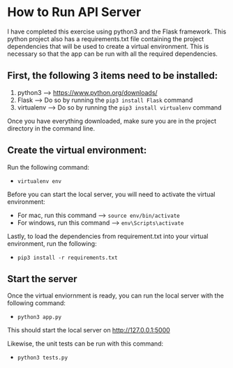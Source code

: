 # How to Run API Server

I have completed this exercise using python3 and the Flask framework. This python project also has a requirements.txt file containing the project dependencies that will be used to create a virtual environment. This is necessary so that the app can be run with all the required dependencies. 

## First, the following 3 items need to be installed:

1. python3 --> https://www.python.org/downloads/
2. Flask --> Do so by running the `pip3 install Flask` command
3. virtualenv --> Do so by running the `pip3 install virtualenv` command

Once you have everything downloaded, make sure you are in the project directory in the command line.

## Create the virtual environment:
Run the following command:
  - `virtualenv env`

Before you can start the local server, you will need to activate the virtual environment:
  - For mac, run this command --> `source env/bin/activate`
  - For windows, run this command --> `env\Scripts\activate`

Lastly, to load the dependencies from requirement.txt into your virtual environment, run the following:
  - `pip3 install -r requirements.txt`

## Start the server
Once the virtual enviornment is ready, you can run the local server with the following command: 
  - `python3 app.py`

This should start the local server on http://127.0.0.1:5000

Likewise, the unit tests can be run with this command:
  - `python3 tests.py`